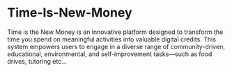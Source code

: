 # Time-Is-New-Money
Time is the New Money is an innovative platform designed to transform the time you spend on meaningful activities into valuable digital credits. This system empowers users to engage in a diverse range of community-driven, educational, environmental, and self-improvement tasks—such as food drives, tutoring etc...
